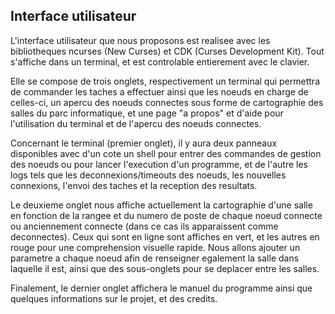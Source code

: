 Interface utilisateur
---------------------

L'interface utilisateur que nous proposons est realisee avec les bibliotheques
ncurses (New Curses) et CDK (Curses Development Kit). Tout s'affiche dans un
terminal, et est controlable entierement avec le clavier.

Elle se compose de trois onglets, respectivement un terminal qui permettra de
commander les taches a effectuer ainsi que les noeuds en charge de celles-ci,
un apercu des noeuds connectes sous forme de cartographie des salles du parc
informatique, et une page "a propos" et d'aide pour l'utilisation du terminal
et de l'apercu des noeuds connectes.

Concernant le terminal (premier onglet), il y aura deux panneaux disponibles
avec d'un cote un shell pour entrer des commandes de gestion des noeuds ou pour
lancer l'execution d'un programme, et de l'autre les logs tels que les
deconnexions/timeouts des noeuds, les nouvelles connexions, l'envoi des taches
et la reception des resultats.

Le deuxieme onglet nous affiche actuellement la cartographie d'une salle en
fonction de la rangee et du numero de poste de chaque noeud connecte ou
anciennement connecte (dans ce cas ils apparaissent comme deconnectes). Ceux
qui sont en ligne sont affiches en vert, et les autres en rouge pour une
comprehension visuelle rapide. Nous allons ajouter un parametre a chaque noeud
afin de renseigner egalement la salle dans laquelle il est, ainsi que des
sous-onglets pour se deplacer entre les salles.

Finalement, le dernier onglet affichera le manuel du programme ainsi que
quelques informations sur le projet, et des credits.
